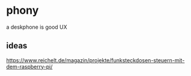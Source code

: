# phony
 a deskphone is good UX
## ideas
https://www.reichelt.de/magazin/projekte/funksteckdosen-steuern-mit-dem-raspberry-pi/